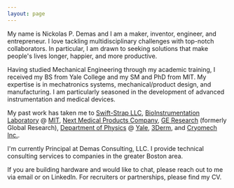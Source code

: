 ```yaml
---
layout: page
---
```


My name is Nickolas P. Demas and I am a maker, inventor, engineer, and entrepreneur. I love tackling multidisciplinary challenges with top-notch collaborators. In particular, I am drawn to seeking solutions that make people's lives longer, happier, and more productive.

Having studied Mechanical Engineering through my academic training, I received my BS from Yale College and my SM and PhD from MIT. My expertise is in mechatronics systems, mechanical/product design, and manufacturing. I am particularly seasoned in the development of advanced instrumentation and medical devices.

My past work has taken me to [Swift-Strap LLC](https://www.thorTQ.com "THOR Tourniquet"), [BioInstrumentation Laboratory](https://www.bioinstrumentation.mit.edu "BioInstrumentation Laboratory") @ [MIT](https://https://mit.edu "Massachusetts Institute of Technology"), [Next Medical Products Company](http://www.nextmedicalproducts.com/ "Next Medical Products Company"), [GE Research](https://www.ge.com/research/ "GE Research") (formerly Global Research), [Department of Physics](https://physics.yale.edu/ "Yale Department of Physics") @ [Yale](https://www.yale.edu/ "Yale"), [3Derm](https://www.3derm.com/ "3Derm Systems"), and [Cryomech Inc.](https://www.cryomech.com/ "Cryomech Inc.").

I'm currently Principal at Demas Consulting, LLC. I provide technical consulting services to companies in the greater Boston area.

If you are building hardware and would like to chat, please reach out to me via email or on LinkedIn. For recruiters or partnerships, please find my CV. 
